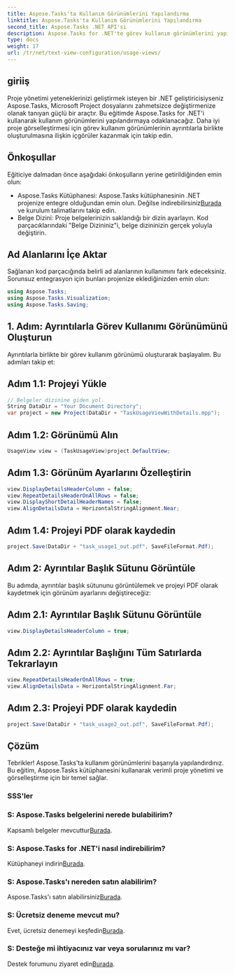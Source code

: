 ```yaml
---
title: Aspose.Tasks'ta Kullanım Görünümlerini Yapılandırma
linktitle: Aspose.Tasks'ta Kullanım Görünümlerini Yapılandırma
second_title: Aspose.Tasks .NET API'si
description: Aspose.Tasks for .NET'te görev kullanım görünümlerini yapılandırmayı öğrenin. Ayrıntılı adımlarla proje görselleştirmesini geliştirin. Kütüphaneyi şimdi indirin!
type: docs
weight: 17
url: /tr/net/text-view-configuration/usage-views/
---
```

## giriiş
Proje yönetimi yeteneklerinizi geliştirmek isteyen bir .NET geliştiricisiyseniz Aspose.Tasks, Microsoft Project dosyalarını zahmetsizce değiştirmenize olanak tanıyan güçlü bir araçtır. Bu eğitimde Aspose.Tasks for .NET'i kullanarak kullanım görünümlerini yapılandırmaya odaklanacağız. Daha iyi proje görselleştirmesi için görev kullanım görünümlerinin ayrıntılarla birlikte oluşturulmasına ilişkin içgörüler kazanmak için takip edin.
## Önkoşullar
Eğiticiye dalmadan önce aşağıdaki önkoşulların yerine getirildiğinden emin olun:
-  Aspose.Tasks Kütüphanesi: Aspose.Tasks kütüphanesinin .NET projenize entegre olduğundan emin olun. Değilse indirebilirsiniz[Burada](https://releases.aspose.com/tasks/net/) ve kurulum talimatlarını takip edin.
- Belge Dizini: Proje belgelerinizin saklandığı bir dizin ayarlayın. Kod parçacıklarındaki "Belge Dizininiz"i, belge dizininizin gerçek yoluyla değiştirin.
## Ad Alanlarını İçe Aktar
Sağlanan kod parçacığında belirli ad alanlarının kullanımını fark edeceksiniz. Sorunsuz entegrasyon için bunları projenize eklediğinizden emin olun:
```csharp
using Aspose.Tasks;
using Aspose.Tasks.Visualization;
using Aspose.Tasks.Saving;
```
## 1. Adım: Ayrıntılarla Görev Kullanımı Görünümünü Oluşturun
Ayrıntılarla birlikte bir görev kullanım görünümü oluşturarak başlayalım. Bu adımları takip et:
## Adım 1.1: Projeyi Yükle
```csharp
// Belgeler dizinine giden yol.
String DataDir = "Your Document Directory";
var project = new Project(DataDir + "TaskUsageViewWithDetails.mpp");
```
## Adım 1.2: Görünümü Alın
```csharp
UsageView view = (TaskUsageView)project.DefaultView;
```
## Adım 1.3: Görünüm Ayarlarını Özelleştirin
```csharp
view.DisplayDetailsHeaderColumn = false;
view.RepeatDetailsHeaderOnAllRows = false;
view.DisplayShortDetailHeaderNames = false;
view.AlignDetailsData = HorizontalStringAlignment.Near;
```
## Adım 1.4: Projeyi PDF olarak kaydedin
```csharp
project.Save(DataDir + "task_usage1_out.pdf", SaveFileFormat.Pdf);
```
## Adım 2: Ayrıntılar Başlık Sütunu Görüntüle
Bu adımda, ayrıntılar başlık sütununu görüntülemek ve projeyi PDF olarak kaydetmek için görünüm ayarlarını değiştireceğiz:
## Adım 2.1: Ayrıntılar Başlık Sütunu Görüntüle
```csharp
view.DisplayDetailsHeaderColumn = true;
```
## Adım 2.2: Ayrıntılar Başlığını Tüm Satırlarda Tekrarlayın
```csharp
view.RepeatDetailsHeaderOnAllRows = true;
view.AlignDetailsData = HorizontalStringAlignment.Far;
```
## Adım 2.3: Projeyi PDF olarak kaydedin
```csharp
project.Save(DataDir + "task_usage2_out.pdf", SaveFileFormat.Pdf);
```
## Çözüm
Tebrikler! Aspose.Tasks'ta kullanım görünümlerini başarıyla yapılandırdınız. Bu eğitim, Aspose.Tasks kütüphanesini kullanarak verimli proje yönetimi ve görselleştirme için bir temel sağlar.

### SSS'ler
### S: Aspose.Tasks belgelerini nerede bulabilirim?
 Kapsamlı belgeler mevcuttur[Burada](https://reference.aspose.com/tasks/net/).
### S: Aspose.Tasks for .NET'i nasıl indirebilirim?
 Kütüphaneyi indirin[Burada](https://releases.aspose.com/tasks/net/).
### S: Aspose.Tasks'ı nereden satın alabilirim?
 Aspose.Tasks'ı satın alabilirsiniz[Burada](https://purchase.aspose.com/buy).
### S: Ücretsiz deneme mevcut mu?
 Evet, ücretsiz denemeyi keşfedin[Burada](https://releases.aspose.com/).
### S: Desteğe mi ihtiyacınız var veya sorularınız mı var?
 Destek forumunu ziyaret edin[Burada](https://forum.aspose.com/c/tasks/15).